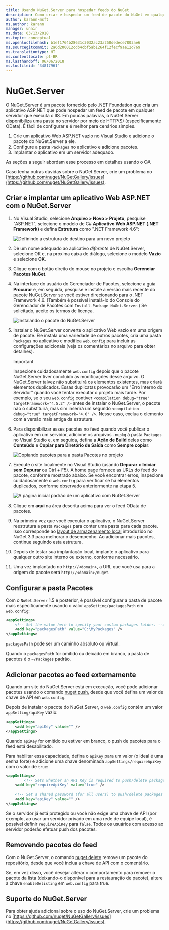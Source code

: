 ```yaml
---
title: Usando NuGet.Server para hospedar feeds do NuGet
description: Como criar e hospedar um feed de pacote do NuGet em qualquer servidor que executa o IIS usando NuGet.Server, tornando os pacotes disponíveis por meio de HTTP e OData.
author: karann-msft
ms.author: karann
manager: unnir
ms.date: 03/13/2018
ms.topic: conceptual
ms.openlocfilehash: b1ef1764b28631c3032ac23a250dedece7803ae6
ms.sourcegitcommit: 2a6d200012cdb4cbf5ab1264f12fecf9ae12d769
ms.translationtype: HT
ms.contentlocale: pt-BR
ms.lasthandoff: 06/06/2018
ms.locfileid: "34817961"
---
```

# <a name="nugetserver"></a>NuGet.Server

O NuGet.Server é um pacote fornecido pelo .NET Foundation que cria um aplicativo ASP.NET que pode hospedar um feed de pacote em qualquer servidor que executa o IIS. Em poucas palavras, o NuGet.Server disponibiliza uma pasta no servidor por meio de HTTP(S) (especificamente OData). É fácil de configurar e é melhor para cenários simples.

1. Crie um aplicativo Web ASP.NET vazio no Visual Studio e adicione o pacote do NuGet.Server a ele.
1. Configure a pasta `Packages` no aplicativo e adicione pacotes.
1. Implantar o aplicativo em um servidor adequado.

As seções a seguir abordam esse processo em detalhes usando o C#.

Caso tenha outras dúvidas sobre o NuGet.Server, crie um problema no [https://github.com/nuget/NuGetGallery/issues](https://github.com/nuget/NuGetGallery/issues).

## <a name="create-and-deploy-an-aspnet-web-application-with-nugetserver"></a>Criar e implantar um aplicativo Web ASP.NET com o NuGet.Server

1. No Visual Studio, selecione **Arquivo > Novo > Projeto**, pesquise "ASP.NET", selecione o modelo de C# **Aplicativo Web ASP.NET (.NET Framework)** e defina **Estrutura** como ".NET Framework 4.6":

    ![Definindo a estrutura de destino para um novo projeto](media/Hosting_01-NuGet.Server-Set4.6.png)

1. Dê um nome adequado ao aplicativo *diferente* de NuGet.Server, selecione OK e, na próxima caixa de diálogo, selecione o modelo **Vazio** e selecione **OK**.

1. Clique com o botão direito do mouse no projeto e escolha **Gerenciar Pacotes NuGet**.

1. Na interface do usuário do Gerenciador de Pacotes, selecione a guia **Procurar** e, em seguida, pesquise e instale a versão mais recente do pacote NuGet.Server se você estiver direcionando para o .NET Framework 4.6. (Também é possível instalá-lo do Console do Gerenciador de Pacotes com `Install-Package NuGet.Server`.) Se solicitado, aceite os termos de licença.

    ![Instalando o pacote do NuGet.Server](media/Hosting_02-NuGet.Server-Package.png)

1. Instalar o NuGet.Server converte o aplicativo Web vazio em uma origem de pacote. Ele instala uma variedade de outros pacotes, cria uma pasta `Packages` no aplicativo e modifica `web.config` para incluir as configurações adicionais (veja os comentários no arquivo para obter detalhes).

    > [!Important]
    > Inspecione cuidadosamente `web.config` depois que o pacote NuGet.Server tiver concluído as modificações desse arquivo. O NuGet.Server talvez não substituirá os elementos existentes, mas criará elementos duplicados. Essas duplicatas provocarão um "Erro Interno do Servidor" quando você tentar executar o projeto mais tarde. Por exemplo, se o seu `web.config` contiver `<compilation debug="true" targetFramework="4.5.2" />` antes de instalar o NuGet.Server, o pacote não o substituirá, mas sim inserirá um segundo `<compilation debug="true" targetFramework="4.6" />`. Nesse caso, exclua o elemento com a versão mais antiga da estrutura.

1. Para disponibilizar esses pacotes no feed quando você publicar o aplicativo em um servidor, adicione os arquivos `.nupkg` à pasta `Packages` no Visual Studio e, em seguida, defina a **Ação de Build** deles como **Conteúdo** e **Copiar para Diretório de Saída** como **Sempre copiar**:

    ![Copiando pacotes para a pasta Pacotes no projeto](media/Hosting_03-NuGet.Server-Package-Folder.png)

1. Execute o site localmente no Visual Studio (usando **Depurar > Iniciar sem Depurar** ou Ctrl + F5). A home page fornece as URLs do feed do pacote, conforme mostrado abaixo. Se você encontrar erros, inspecione cuidadosamente o `web.config` para verificar se há elementos duplicados, conforme observado anteriormente na etapa 5.

    ![A página inicial padrão de um aplicativo com NuGet.Server](media/Hosting_04-NuGet.Server-FeedHomePage.png)

1. Clique em **aqui** na área descrita acima para ver o feed OData de pacotes.

1. Na primeira vez que você executar o aplicativo, o NuGet.Server reestrutura a pasta `Packages` para conter uma pasta para cada pacote. Isso corresponde ao [layout de armazenamento local](http://blog.nuget.org/20151118/nuget-3.3.html#folder-based-repository-commands) introduzido no NuGet 3.3 para melhorar o desempenho. Ao adicionar mais pacotes, continue seguindo esta estrutura.

1. Depois de testar sua implantação local, implante o aplicativo para qualquer outro site interno ou externo, conforme necessário.

1. Uma vez implantado no `http://<domain>`, a URL que você usa para a origem do pacote será `http://<domain>/nuget`.

## <a name="configuring-the-packages-folder"></a>Configurar a pasta Pacotes

Com o `NuGet.Server` 1.5 e posterior, é possível configurar a pasta de pacote mais especificamente usando o valor `appSetting/packagesPath` em `web.config`:

```xml
<appSettings>
    <!-- Set the value here to specify your custom packages folder. -->
    <add key="packagesPath" value="C:\MyPackages" />
</appSettings>
```

`packagesPath` pode ser um caminho absoluto ou virtual.

Quando o `packagesPath` for omitido ou deixado em branco, a pasta de pacotes é o `~/Packages` padrão.

## <a name="adding-packages-to-the-feed-externally"></a>Adicionar pacotes ao feed externamente

Quando um site do NuGet.Server está em execução, você pode adicionar pacotes usando o comando [nuget push](../tools/cli-ref-push.md), desde que você defina um valor de chave de API em `web.config`.

Depois de instalar o pacote do NuGet.Server, o `web.config` contém um valor `appSetting/apiKey` vazio:

```xml
<appSettings>
    <add key="apiKey" value="" />
</appSettings>
```

Quando `apiKey` for omitido ou estiver em branco, o push de pacotes para o feed está desabilitado.

Para habilitar essa capacidade, defina o `apiKey` para um valor (o ideal é uma senha forte) e adicione uma chave denominada `appSettings/requireApiKey` com o valor de `true`:

```xml
<appSettings>
        <!-- Sets whether an API Key is required to push/delete packages -->
    <add key="requireApiKey" value="true" />

    <!-- Set a shared password (for all users) to push/delete packages -->
    <add key="apiKey" value="" />
</appSettings>
```

Se o servidor já está protegido ou você não exige uma chave de API (por exemplo, ao usar um servidor privado em uma rede de equipe local), é possível definir `requireApiKey` para `false`. Todos os usuários com acesso ao servidor poderão efetuar push dos pacotes.

## <a name="removing-packages-from-the-feed"></a>Removendo pacotes do feed

Com o NuGet.Server, o comando [nuget delete](../tools/cli-ref-delete.md) remove um pacote do repositório, desde que você inclua a chave de API com o comentário.

Se, em vez disso, você desejar alterar o comportamento para remover o pacote da lista (deixando-o disponível para a restauração de pacote), altere a chave `enableDelisting` em `web.config` para true.

## <a name="nugetserver-support"></a>Suporte do NuGet.Server

Para obter ajuda adicional sobre o uso do NuGet.Server, crie um problema no [https://github.com/nuget/NuGetGallery/issues](https://github.com/nuget/NuGetGallery/issues).